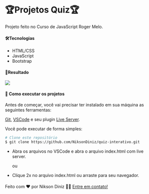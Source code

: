 # :trophy:Projetos Quiz:trophy:



Projeto feito no Curso de JavaScript Roger Melo.

#### 🛠Tecnologias

- HTML/CSS
- JavaScript
- Bootstrap

#### 🎨Resultado

![](https://github.com/NiksonDiniz/quiz-interativo/blob/main/assets/quiz.gif)

#### 🚀 Como executar os projetos

Antes de começar, você vai precisar ter instalado em sua máquina as seguintes ferramentas:

[Git](https://git-scm.com/), [VSCode](https://code.visualstudio.com/) e seu plugin [Live Server](https://marketplace.visualstudio.com/items?itemName=ritwickdey.LiveServer).

Você pode executar de forma simples:

```bash
# Clone este repositório
$ git clone https://github.com/NiksonDiniz/quiz-interativo.git
```

- Abra os arquivos no VSCode e abra o arquivo index.html com live server.

  ou

- Clique 2x no arquivo index.html ou arraste para seu navegador.

#### 

Feito com ❤️ por Nikson Diniz 👋🏽 [Entre em contato!](https://www.linkedin.com/in/niksondiniz/)

